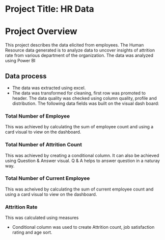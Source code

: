 # Project Title: HR Data
# Project Overview
This project describes the data elicited from employees. The Human Resource data generated is to analyze data to uncover insights of attrition rate from various department of the organization. The data was analyzed using Power BI 
## Data process
- The data was extracted using excel.
- The data was transformed for cleaning, first row was promoted to header. The data quality was checked using column quality, profile and distribution. The following data fields was built on the visual dash board:
### Total Number of Employee 
This was achieved by calculating the sum of employee count and using a card visual to view on the dashboard.
### Total Number of Attrition Count
This was achieved by creating a conditional column. It can also be achieved using Question & Answer visual. Q & A helps to answer question in a naturay way.
### Total Number of Current Employee
This was acheived by calculating the sum of current employee count and using a card visual to view on the dashboard. 
### Attrition Rate
This was calculated using measures


- Conditional column was used to create Attrition count, job satisfaction rating and age sort.
